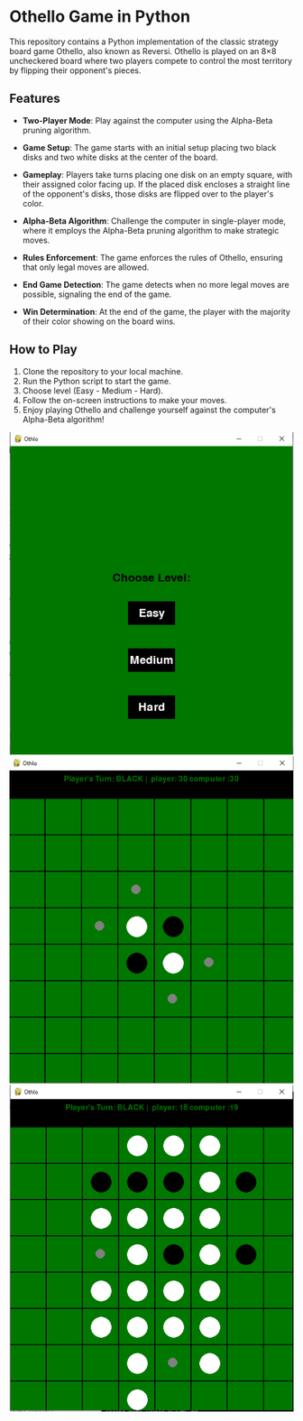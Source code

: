 # Othello Game in Python

This repository contains a Python implementation of the classic strategy board game Othello, also known as Reversi. Othello is played on an 8×8 uncheckered board where two players compete to control the most territory by flipping their opponent's pieces.

## Features

- **Two-Player Mode**: Play against the computer using the Alpha-Beta pruning algorithm.
  
- **Game Setup**: The game starts with an initial setup placing two black disks and two white disks at the center of the board.

- **Gameplay**: Players take turns placing one disk on an empty square, with their assigned color facing up. If the placed disk encloses a straight line of the opponent's disks, those disks are flipped over to the player's color.

- **Alpha-Beta Algorithm**: Challenge the computer in single-player mode, where it employs the Alpha-Beta pruning algorithm to make strategic moves.

- **Rules Enforcement**: The game enforces the rules of Othello, ensuring that only legal moves are allowed.

- **End Game Detection**: The game detects when no more legal moves are possible, signaling the end of the game.

- **Win Determination**: At the end of the game, the player with the majority of their color showing on the board wins.

## How to Play

1. Clone the repository to your local machine.
2. Run the Python script to start the game.
3. Choose level (Easy - Medium - Hard).
4. Follow the on-screen instructions to make your moves.
5. Enjoy playing Othello and challenge yourself against the computer's Alpha-Beta algorithm!

![Levels](https://github.com/YomnaY/Othello-Game/blob/master/images/img0.PNG)
![Game Start:](https://github.com/YomnaY/Othello-Game/blob/master/images/img1.PNG)
![Througth The Game:](https://github.com/YomnaY/Othello-Game/blob/master/images/img2.PNG)
